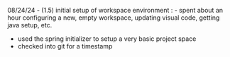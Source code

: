 08/24/24 - (1.5) initial setup of workspace environment
: - spent about an hour configuring a new, empty workspace, updating visual code, getting java setup, etc.
  - used the spring initializer to setup a very basic project space
  - checked into git for a timestamp
  